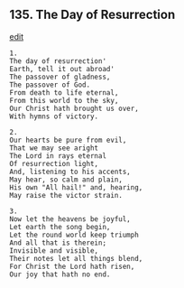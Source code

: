 
## 135.  The Day of Resurrection
[edit](https://docs.google.com/document/d/17nFe--GEcgzxcKt4f94kfaCRvQ9_5YA3/edit?mode=html)




    1.
    The day of resurrection' 
    Earth, tell it out abroad' 
    The passover of gladness, 
    The passover of God. 
    From death to life eternal, 
    From this world to the sky, 
    Our Christ hath brought us over, 
    With hymns of victory. 

    2.
    Our hearts be pure from evil, 
    That we may see aright 
    The Lord in rays eternal 
    Of resurrection light, 
    And, listening to his accents, 
    May hear, so calm and plain, 
    His own "All hail!" and, hearing, 
    May raise the victor strain. 

    3.
    Now let the heavens be joyful, 
    Let earth the song begin, 
    Let the round world keep triumph 
    And all that is therein; 
    Invisible and visible, 
    Their notes let all things blend, 
    For Christ the Lord hath risen, 
    Our joy that hath no end.
